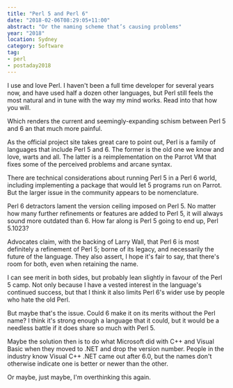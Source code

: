 ```yaml
---
title: "Perl 5 and Perl 6"
date: "2018-02-06T08:29:05+11:00"
abstract: "Or the naming scheme that’s causing problems"
year: "2018"
location: Sydney
category: Software
tag:
- perl
- postaday2018
---
```

I use and love Perl. I haven't been a full time developer for several years now, and have used half a dozen other languages, but Perl still feels the most natural and in tune with the way my mind works. Read into that how you will.

Which renders the current and seemingly-expanding schism between Perl 5 and 6 an that much more painful.

As the official project site takes great care to point out, Perl is a family of languages that include Perl 5 and 6. The former is the old one we know and love, warts and all. The latter is a reimplementation on the Parrot VM that fixes some of the perceived problems and arcane syntax.

There are technical considerations about running Perl 5 in a Perl 6 world, including implementing a package that would let 5 programs run on Parrot. But the larger issue in the community appears to be nomenclature.

Perl 6 detractors lament the version ceiling imposed on Perl 5. No matter how many further refinements or features are added to Perl 5, it will always sound more outdated than 6. How far along is Perl 5 going to end up, Perl 5.1023?

Advocates claim, with the backing of Larry Wall, that Perl 6 is most definitely a refinement of Perl 5; borne of its legacy, and necessarily the future of the language. They also assert, I hope it's fair to say, that there's room for both, even when retaining the name.

I can see merit in both sides, but probably lean slightly in favour of the Perl 5 camp. Not only because I have a vested interest in the language's continued success, but that I think it also limits Perl 6's wider use by people who hate the old Perl.

But maybe that's the issue. Could 6 make it on its merits without the Perl name? I think it's strong enough a language that it could, but it would be a needless battle if it does share so much with Perl 5.

Maybe the solution then is to do what Microsoft did with C++ and Visual Basic when they moved to .NET and drop the version number. People in the industry know Visual C++ .NET came out after 6.0, but the names don't otherwise indicate one is better or newer than the other.

Or maybe, just maybe, I'm overthinking this again.
